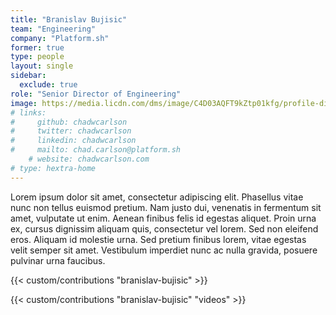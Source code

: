 ```yaml
---
title: "Branislav Bujisic"
team: "Engineering"
company: "Platform.sh"
former: true
type: people
layout: single
sidebar:
  exclude: true
role: "Senior Director of Engineering"
image: https://media.licdn.com/dms/image/C4D03AQFT9kZtp01kfg/profile-displayphoto-shrink_200_200/0/1549547190375?e=1727913600&v=beta&t=u8qU9a4sKKNMDTalW_DOV4ECOdaVyfS27lRy8pAcPgU
# links:
#     github: chadwcarlson
#     twitter: chadwcarlson
#     linkedin: chadwcarlson
#     mailto: chad.carlson@platform.sh
    # website: chadwcarlson.com
# type: hextra-home
---
```


Lorem ipsum dolor sit amet, consectetur adipiscing elit. Phasellus vitae nunc non tellus euismod pretium. Nam justo dui, venenatis in fermentum sit amet, vulputate ut enim. Aenean finibus felis id egestas aliquet. Proin urna ex, cursus dignissim aliquam quis, consectetur vel lorem. Sed non eleifend eros. Aliquam id molestie urna. Sed pretium finibus lorem, vitae egestas velit semper sit amet. Vestibulum imperdiet nunc ac nulla gravida, posuere pulvinar urna faucibus. 

<!-- excludeSearch -->
{{< custom/contributions "branislav-bujisic" >}}

{{< custom/contributions "branislav-bujisic" "videos" >}}
<!-- /excludeSearch -->
